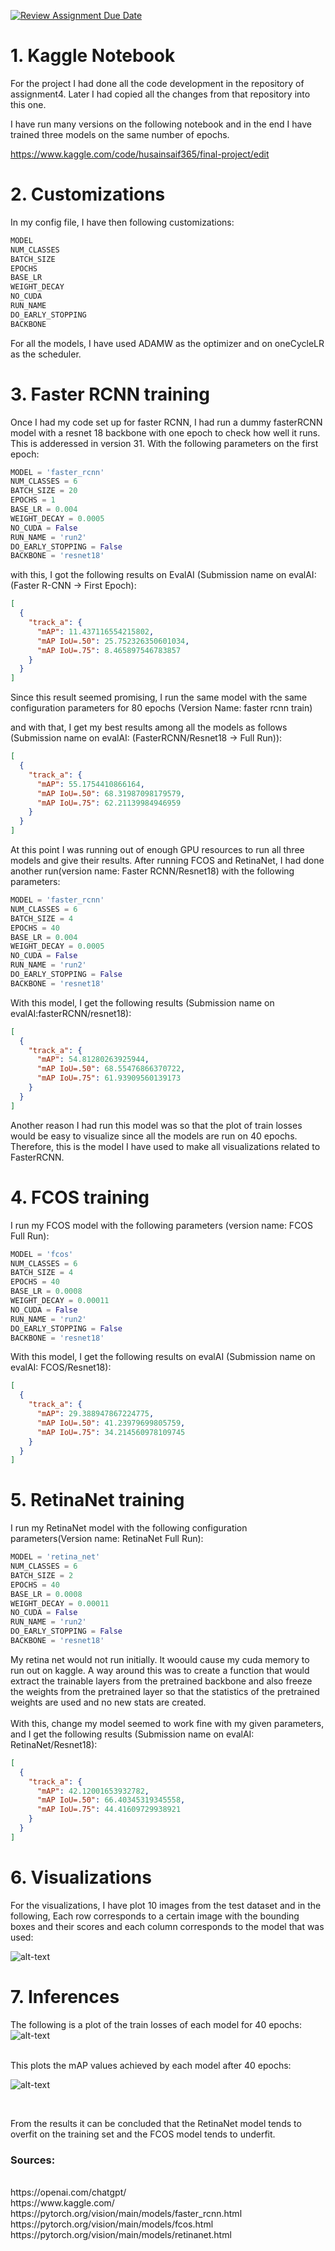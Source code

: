 [![Review Assignment Due Date](https://classroom.github.com/assets/deadline-readme-button-22041afd0340ce965d47ae6ef1cefeee28c7c493a6346c4f15d667ab976d596c.svg)](https://classroom.github.com/a/afsDeTyi)
# 1. Kaggle Notebook
For the project I had done all the code development in the repository of assignment4. Later I had copied all the changes 
from that repository into this one. 

I have run many versions on the following notebook and in the end I have trained 
three models on the same number of epochs.

https://www.kaggle.com/code/husainsaif365/final-project/edit



# 2. Customizations

In my config file, I have then following customizations:

```python
MODEL
NUM_CLASSES
BATCH_SIZE
EPOCHS
BASE_LR
WEIGHT_DECAY
NO_CUDA
RUN_NAME
DO_EARLY_STOPPING
BACKBONE
```
For all the models, I have used ADAMW as the optimizer and on oneCycleLR as the scheduler.

# 3. Faster RCNN training
Once I had my code set up for faster RCNN, I had run a dummy fasterRCNN model with a resnet 18 backbone with one epoch to check how well it runs. 
This is adderessed in version 31. With the following parameters on the first epoch:

```python
MODEL = 'faster_rcnn'
NUM_CLASSES = 6
BATCH_SIZE = 20
EPOCHS = 1
BASE_LR = 0.004
WEIGHT_DECAY = 0.0005
NO_CUDA = False
RUN_NAME = 'run2'
DO_EARLY_STOPPING = False
BACKBONE = 'resnet18'
```
with this, I got the following results on EvalAI (Submission name on evalAI: (Faster R-CNN -> First Epoch):

```json
[
  {
    "track_a": {
      "mAP": 11.437116554215802,
      "mAP IoU=.50": 25.752326350601034,
      "mAP IoU=.75": 8.465897546783857
    }
  }
]
```
Since this result seemed promising, I run the same model with the same configuration parameters for 80 epochs 
(Version Name: faster rcnn train)

and with that, I get my best results among all the models as follows (Submission name on evalAI: (FasterRCNN/Resnet18 -> Full Run)):

```json 
[
  {
    "track_a": {
      "mAP": 55.1754410866164,
      "mAP IoU=.50": 68.31987098179579,
      "mAP IoU=.75": 62.21139984946959
    }
  }
]
```
At this point I was running out of enough GPU resources to run all three models and give their results. After running FCOS and RetinaNet,
I had done another run(version name: Faster RCNN/Resnet18) with the following parameters:

```python
MODEL = 'faster_rcnn'
NUM_CLASSES = 6
BATCH_SIZE = 4
EPOCHS = 40
BASE_LR = 0.004
WEIGHT_DECAY = 0.0005
NO_CUDA = False
RUN_NAME = 'run2'
DO_EARLY_STOPPING = False
BACKBONE = 'resnet18'
```
With this model, I get the following results (Submission name on evalAI:fasterRCNN/resnet18):
```json 
[
  {
    "track_a": {
      "mAP": 54.81280263925944,
      "mAP IoU=.50": 68.55476866370722,
      "mAP IoU=.75": 61.93909560139173
    }
  }
]
```
Another reason I had run this model was so that the plot of train losses would be easy to visualize 
since all the models are run on 40 epochs. Therefore, this is the model I have used to make all visualizations related to 
FasterRCNN.
# 4. FCOS training
I run my FCOS model with the following parameters (version name: FCOS Full Run):
```python
MODEL = 'fcos'
NUM_CLASSES = 6
BATCH_SIZE = 4
EPOCHS = 40
BASE_LR = 0.0008
WEIGHT_DECAY = 0.00011
NO_CUDA = False
RUN_NAME = 'run2'
DO_EARLY_STOPPING = False
BACKBONE = 'resnet18'
```
With this model, I get the following results on evalAI (Submission name on evalAI: 	FCOS/Resnet18):
```json
[
  {
    "track_a": {
      "mAP": 29.388947867224775,
      "mAP IoU=.50": 41.23979699805759,
      "mAP IoU=.75": 34.214560978109745
    }
  }
]
```




# 5. RetinaNet training

I run my RetinaNet model with the following configuration parameters(Version name: RetinaNet Full Run):
```python
MODEL = 'retina_net'
NUM_CLASSES = 6
BATCH_SIZE = 2
EPOCHS = 40
BASE_LR = 0.0008
WEIGHT_DECAY = 0.00011
NO_CUDA = False
RUN_NAME = 'run2'
DO_EARLY_STOPPING = False
BACKBONE = 'resnet18'
```
My retina net would not run initially. It woould cause my cuda memory to run out on kaggle. A way around this was to create 
a function that would extract the trainable layers from the pretrained backbone and also freeze the weights from the 
pretrained layer so that the statistics of the pretrained weights are used and no new stats are created. 
</br>
</br>
With this, change my model seemed to work fine with my given parameters, and I get the following results (Submission name on evalAI: RetinaNet/Resnet18):
```json
[
  {
    "track_a": {
      "mAP": 42.12001653932782,
      "mAP IoU=.50": 66.40345319345558,
      "mAP IoU=.75": 44.41609729938921
    }
  }
]
```
# 6. Visualizations
For the visualizations, I have plot 10 images from the test dataset and in the following, Each row corresponds to a certain image with the bounding boxes 
and their scores and each column corresponds to the model that was used:

![alt-text](src/Images/combined_plot.png)
# 7. Inferences
The following is a plot of the train losses of each model for 40 epochs: 
![alt-text](src/Images/TrainLosses.png)

<br>
This plots the mAP values achieved by each model after 40 epochs:

![alt-text](src/Images/mAP_values.png)

<br>

From the results it can be concluded that the RetinaNet model tends to overfit on the training set and the FCOS model tends 
to underfit. 

### Sources: 
<br>
https://openai.com/chatgpt/ <br>
https://www.kaggle.com/ <br>
https://pytorch.org/vision/main/models/faster_rcnn.html <br>
https://pytorch.org/vision/main/models/fcos.html <br>
https://pytorch.org/vision/main/models/retinanet.html <br>
